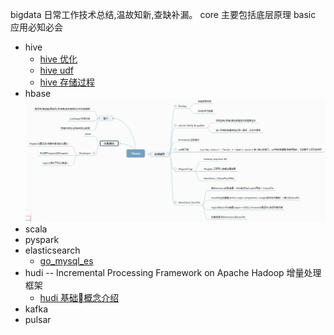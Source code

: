 bigdata
日常工作技术总结,温故知新,查缺补漏。
core 主要包括底层原理
basic 应用必知必会

* hive
  * [hive 优化](/Learn_hive/hive优化.md)
  * [hive udf](/Learn_hive/hive_udf.cson)
  * [hive 存储过程](Learn_hive/hpl-sql.md)
* hbase
![avatar](/learn_hbase/hbase.png)
* scala
* pyspark
* elasticsearch
  * [go_mysql_es](/learn_elasticsearch/go_mysql_es.md)
* hudi  -- Incremental Processing Framework on Apache Hadoop 增量处理框架
    * [hudi 基础概念介绍](/hudi/hudi.md)
* kafka
* pulsar